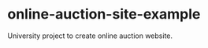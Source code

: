 online-auction-site-example
===========================

University project to create online auction website.
